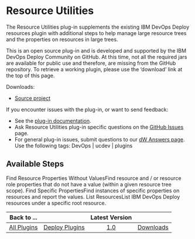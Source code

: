 
# Resource Utilities

The Resource Utilities plug-in supplements the existing IBM DevOps Deploy resources plugin with additional steps to help manage large resource trees and the properties on resources in large trees.

This is an open source plug-in and is developed and supported by the IBM DevOps Deploy Community on GitHub. At this time, not all the required jars are available for public use and therefore, are missing from the GitHub repository. To retrieve a working plugin, please use the ‘download’ link at the top of this page.

Downloads:

* [Source project](https://github.com/IBM-UrbanCode/Resource-Utilities-UCD)

If you encounter issues with the plug-in, or want to send feedback:

* See the [plug-in documentation](https://github.com/IBM-UrbanCode/Resource-Utilities-UCD/tree/master/doc).
* Ask Resource Utilities plug-in specific questions on the [GitHub Issues](https://github.com/IBM-UrbanCode/Resource-Utilities-UCD/issues) page.
* For general plug-in issues, submit questions to our [dW Answers page](https://community.ibm.com/community/user/wasdevops/urbancode-discussion). Use the following tags: DevOps | ucdev | plugins


## Available Steps

Find Resource Properties Without ValuesFind resource and / or resource role properties that do not have a value (within a given resource tree scope). Find Specific PropertiesFind instances of specific properties on resources and report the values. List ResourcesList IBM DevOps Deploy resources under a specific root resource.



|Back to ...||Latest Version||
| :---: | :---: | :---: | :---: |
|[All Plugins](../../index.md)|[Deploy Plugins](../README.md)|[1.0](https://raw.githubusercontent.com/UrbanCode/IBM-UCD-PLUGINS/main/files/resource-utilities/Resource-Utilities-UCD-1.0.zip)|[Downloads](downloads.md)|

